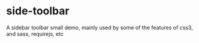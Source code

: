 # side-toolbar
A sidebar toolbar small demo, mainly used by some of the features of css3, and sass, requirejs, etc
